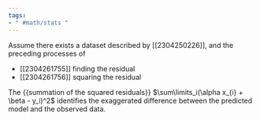 ```yaml
---
tags:
- " #math/stats "
---
```


Assume there exists a dataset described by [[2304250226]], and the preceding processes of 
- [[2304261755]] finding the residual
- [[2304261756]] squaring the residual

The {{summation of the squared residuals}} $\sum\limits_i(\alpha x_{i} + \beta - y_i)^2$ identifies the exaggerated difference between the predicted model and the observed data.  <!--SR:!2023-09-08,7,190-->